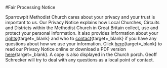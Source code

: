 #Fair Processing Notice

Sparrowpit Methodist Church cares about your privacy and your trust is important to us. Our Privacy Notice explains how Local Churches, Circuits and Districts within the Methodist Church in Great Britain collect, use and protect your personal information. It also provides information about your [rights](https://www.tmcp.org.uk/about/data-protection/managing-trustees-privacy-notice#9){target=_blank} and who to [contact](https://www.tmcp.org.uk/about/data-protection/managing-trustees-privacy-notice#1){target=_blank} if you have any questions about how we use your information. Click [here](https://www.tmcp.org.uk/about/data-protection/managing-trustees-privacy-notice){target=_blank} to read our Privacy Notice online or download a PDF version [here](https://www.tmcp.org.uk/kcfinder-uploads/files/managing-trustees-privacy-notice.pdf){target=_blank}. A copy is also displayed in the Church porch. Geoff Schrecker will try to deal with any questions as a local point of contact.